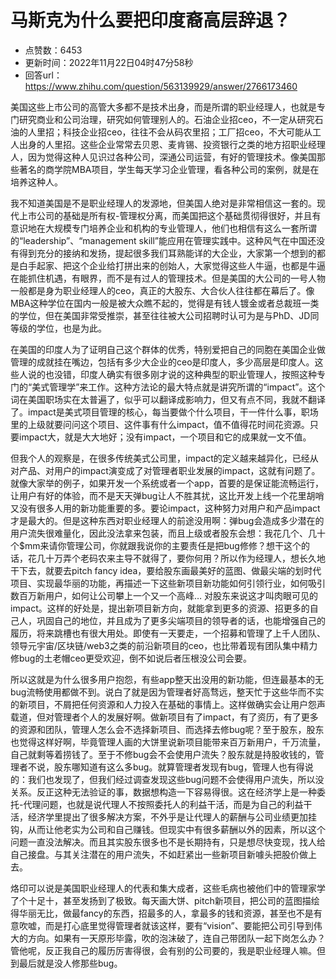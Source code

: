 # 马斯克为什么要把印度裔高层辞退？
- 点赞数：6453
- 更新时间：2022年11月22日04时47分58秒
- 回答url：https://www.zhihu.com/question/563139929/answer/2766173460
<body>
 <p data-pid="OBXBYB_a">美国这些上市公司的高管大多都不是技术出身，而是所谓的职业经理人，也就是专门研究商业和公司治理，研究如何管理别人的。石油企业招ceo，不一定从研究石油的人里招；科技企业招ceo，往往不会从码农里招；工厂招ceo，不大可能从工人出身的人里招。这些企业常常去贝恩、麦肯锡、投资银行之类的地方招职业经理人，因为觉得这种人见识过各种公司，深通公司运营，有好的管理技术。像美国那些著名的商学院MBA项目，学生每天学习企业管理，看各种公司的案例，就是在培养这种人。</p>
 <p data-pid="uXMA6OjD">我不知道美国是不是职业经理人的发源地，但美国人绝对是非常相信这一套的。现代上市公司的基础是所有权-管理权分离，而美国把这个基础贯彻得很好，并且有意识地在大规模专门培养企业和机构的专业管理人，他们也相信有这么一套所谓的“leadership”、“management skill”能应用在管理实践中。这种风气在中国还没有得到充分的接纳和发扬，提起很多我们耳熟能详的大企业，大家第一个想到的都是白手起家、把这个企业给打拼出来的创始人，大家觉得这些人牛逼，也都是牛逼在能抓住机遇，有眼界，而不是有过人的管理技术。但是美国的大公司的一号人物一般都是身为职业经理人的ceo，真正的大股东、大合伙人往往都在幕后了。像MBA这种学位在国内一般是被大众瞧不起的，觉得是有钱人镀金或者总裁班一类的学位，但在美国非常受推崇，甚至往往被大公司招聘时认可为是与PhD、JD同等级的学位，也是为此。</p>
 <p data-pid="Lo9xvXTs">在美国的印度人为了证明自己这个群体的优秀，特别爱把自己的同胞在美国企业做管理的成就挂在嘴边，包括有多少大企业的ceo是印度人，多少高层是印度人。这些人说的也没错，印度人确实有很多刚才说的这种典型的职业管理人，按照这种专门的“美式管理学”来工作。这种方法论的最大特点就是讲究所谓的“impact”。这个词在美国职场实在太普遍了，似乎可以翻译成影响力，但又有点不同，我就不翻译了。impact是美式项目管理的核心，每当要做个什么项目，干一件什么事，职场里的上级就要问问这个项目、这件事有什么impact，值不值得花时间花资源。只要impact大，就是大大地好；没有impact，一个项目和它的成果就一文不值。</p>
 <p data-pid="2HPICC2T">但我个人的观察是，在很多传统美式公司里，impact的定义越来越异化，已经从对产品、对用户的impact演变成了对管理者职业发展的impact，这就有问题了。就像大家举的例子，如果开发一个系统或者一个app，首要的是保证能流畅运行，让用户有好的体验，而不是天天弹bug让人不胜其扰，这比开发上线一个花里胡哨又没有很多人用的新功能重要的多。要论impact，这种努力对用户和产品impact才是最大的。但是这种东西对职业经理人的前途没用啊：弹bug会造成多少潜在的用户流失很难量化，因此没法拿来包装，而且上级或者股东会想：我花几个、几十个$mm来请你管理公司，你就跟我说你的主要责任是把bug修修？想干这个的话，花几十万弄个老码农来主导不就得了，要你何用？所以作为经理人，想长久地干下去，就要去pitch fancy idea，要给股东画最美好的蓝图、做最尖端的划时代项目、实现最华丽的功能，再描述一下这些新项目新功能如何引领行业，如何吸引数百万新用户，如何让公司攀上一个又一个高峰… 对股东来说这才叫肉眼可见的impact。这样的好处是，提出新项目新方向，就能拿到更多的资源、招更多的自己人，巩固自己的地位，并且成为了更多尖端项目的领导者的话，也能增强自己的履历，将来跳槽也有很大用处。即使有一天要走，一个招募和管理了上千人团队、领导元宇宙/区块链/web3之类的前沿新项目的ceo，也比带着现有团队集中精力修bug的土老帽ceo更受欢迎，倒不如说后者压根没公司会要。</p>
 <p data-pid="6Dset7Jg">所以这就是为什么很多用户抱怨，有些app整天出没用的新功能，但连最基本的无bug流畅使用都做不到。说白了就是因为管理者好高骛远，整天忙于这些华而不实的新项目，不屑把任何资源和人力投入在基础的事情上。这样做确实会让用户怨声载道，但对管理者个人的发展好啊。做新项目有了impact，有了资历，有了更多的资源和团队，管理人怎么会不选择新项目、而选择去修bug呢？至于股东，股东也觉得这样好啊，毕竟管理人画的大饼里说新项目能带来百万新用户，千万流量，自己就剩等着捞钱了。至于不修bug会不会使用户流失？股东就是持股收钱的，管理者不说，股东哪知道有这么多bug。就算管理者发现有bug，管理人也有得说的：我们也发现了，但我们经过调查发现这些bug问题不会使得用户流失，所以没关系。反正这种无法验证的事，数据想构造一下容易得很。这在经济学上是一种委托-代理问题，也就是说代理人不按照委托人的利益干活，而是为自己的利益干活，经济学里提出了很多解决方案，不外乎是让代理人的薪酬与公司业绩更加挂钩，从而让他老实为公司和自己赚钱。但现实中有很多薪酬以外的因素，所以这个问题一直没法解决。而且其实股东很多也不是长期持有，只是想尽快变现，找人给自己接盘。与其关注潜在的用户流失，不如赶紧出一些新项目新噱头把股价做上去。</p>
 <p data-pid="Qe2oY2FV">烙印可以说是美国职业经理人的代表和集大成者，这些毛病也被他们中的管理家学了个十足十，甚至发扬到了极致。每天画大饼、pitch新项目，把公司的蓝图描绘得华丽无比，做最fancy的东西，招最多的人，拿最多的钱和资源，甚至也不是有意吹嘘，而是打心底里觉得管理者就该这样，要有“vision”、要能把公司引导到伟大的方向。如果有一天原形毕露，吹的泡沫破了，连自己带团队一起下岗怎么办？管他呢，反正我自己的履历厉害得很，会有别的公司要的，我是职业经理人嘛。但到最后就是没人修那些bug。</p>
</body>